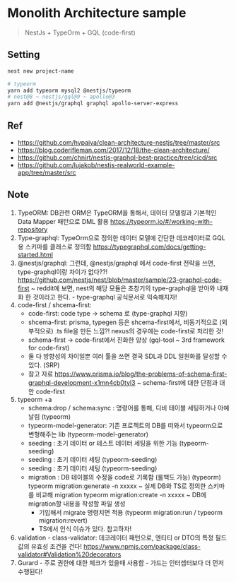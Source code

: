 # Monolith Architecture sample
> NestJs + TypeOrm + GQL (code-first)


## Setting

```bash
nest new project-name

# typeorm
yarn add typeorm mysql2 @nestjs/typeorm
# nest@8 ~ nestjs/gql@9 ~ apollo@3
yarn add @nestjs/graphql graphql apollo-server-express
```


## Ref
- https://github.com/hvpaiva/clean-architecture-nestjs/tree/master/src
- https://blog.coderifleman.com/2017/12/18/the-clean-architecture/
- https://github.com/chnirt/nestjs-graphql-best-practice/tree/cicd/src 
- https://github.com/lujakob/nestjs-realworld-example-app/tree/master/src


## Note
 1. TypeORM: DB관련 ORM은 TypeORM을 통해서, 데이터 모델링과 기본적인 Data Mapper 패턴으로 DML 활용
    https://typeorm.io/#/working-with-repository
 2. Type-graphql: TypeOrm으로 정의한 데이터 모델에 간단한 데코레이터로 GQL용 스키마를 클래스로 정의함
    https://typegraphql.com/docs/getting-started.html
 3. @nestjs/graphql: 그런데, @nestjs/graphql 에서 code-first 전략을 쓰면, type-graphql이랑 차이가 없다??!
    https://github.com/nestjs/nest/blob/master/sample/23-graphql-code-first
    ~ reddit에 보면, nest의 해당 모듈은 초창기의 type-graphql을 받아와 내재화 한 것이라고 한다. - type-graphql 공식문서로 익숙해지자!
 4. code-first / shcema-first:
    - code-first: code type -> schema 로 (type-graphql 지향)
    - shcema-first: prisma, typegen 등은 shcema-first에서, 비동기적으로 (외부적으로) .ts file을 만든 느낌?!
      nexus의 경우에는 code-first로 처리한 것!
    - schema-first -> code-first에서 진화한 양상 (gql-tool ~ 3rd framework for code-first)
    - 둘 다 방향성의 차이일뿐 여러 툴을 쓰면 결국 SDL과 DDL 일원화를 달성할 수 있다. (SRP)
    - 참고 자료
      https://www.prisma.io/blog/the-problems-of-schema-first-graphql-development-x1mn4cb0tyl3 ~ schema-first에 대한 단점과 대안 code-first
 5. typeorm +a
    - schema:drop / schema:sync : 명령어를 통해, 디비 테이블 세팅하거나 아예 날림 (typeorm)
    - typeorm-model-generator: 기존 프로젝트의 DB를 떠와서 typeorm으로 변형해주는 lib (typeorm-model-generator)
    - seeding : 초기 데이터 or 테스트 데이터 세팅을 위한 기능 (typeorm-seeding)
    - seeding : 초기 데이터 세팅 (typeorm-seeding)
    - seeding : 초기 데이터 세팅 (typeorm-seeding)
    - migration : DB 테이블의 수정을 code로 기록함 (롤백도 가능) (typeorm)
         typeorm migration:generate -n xxxxx ~ 실제 DB와 TS로 정의한 스키마를 비교해 migration
         typeorm migration:create -n xxxxx ~ DB에 migration할 내용을 작성할 파일 생성
         - 기입해서 migrate 명령치면 적용 (typeorm migration:run / typeorm migration:revert)
         - TS에서 인식 이슈가 있다. 참고하자!
  6. validation
    - class-validator: 데코레이터 패턴으로, 엔티티 or DTO의 특정 필드값의 유효성 조건을 건다!
      https://www.npmjs.com/package/class-validator#Validation%20decorators
  7. Gurard
    - 주로 권한에 대한 체크가 있을때 사용함
    - 가드는 인터셉터보다 더 먼저 수행된다!
